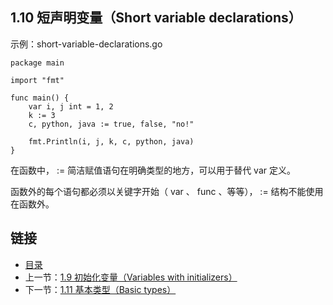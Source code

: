 ## 1.10 短声明变量（Short variable declarations）

示例：short-variable-declarations.go

	package main
	
	import "fmt"
	
	func main() {
		var i, j int = 1, 2
		k := 3
		c, python, java := true, false, "no!"
	
		fmt.Println(i, j, k, c, python, java)
	}
	
在函数中， := 简洁赋值语句在明确类型的地方，可以用于替代 var 定义。

函数外的每个语句都必须以关键字开始（ var 、 func 、等等）， := 结构不能使用在函数外。

## 链接	
* [目录](https://github.com/alphaeye/go-zh/blob/master/directory.md)
* 上一节：[1.9 初始化变量（Variables with initializers）](https://github.com/alphaeye/go-zh/blob/master/01.9.md)
* 下一节：[1.11 基本类型（Basic types）](https://github.com/alphaeye/go-zh/blob/master/01.11.md)
